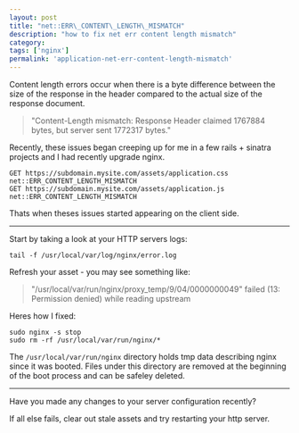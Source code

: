 ```yaml
---
layout: post
title: "net::ERR\_CONTENT\_LENGTH\_MISMATCH"
description: "how to fix net err content length mismatch"
category:
tags: ['nginx']
permalink: 'application-net-err-content-length-mismatch'
---
```


Content length errors occur when there is a byte difference between the size of the response in the header compared to the actual size of the response document.

> "Content-Length mismatch: Response Header claimed 1767884 bytes, but server sent 1772317 bytes."

Recently, these issues began creeping up for me in a few rails + sinatra projects and I had recently upgrade nginx.

    GET https://subdomain.mysite.com/assets/application.css net::ERR_CONTENT_LENGTH_MISMATCH
    GET https://subdomain.mysite.com/assets/application.js net::ERR_CONTENT_LENGTH_MISMATCH

Thats when theses issues started appearing on the client side.

---------------------------------------

Start by taking a look at your HTTP servers logs:

    tail -f /usr/local/var/log/nginx/error.log

Refresh your asset - you may see something like:

> "/usr/local/var/run/nginx/proxy\_temp/9/04/0000000049" failed (13: Permission denied) while reading upstream

Heres how I fixed:

    sudo nginx -s stop
    sudo rm -rf /usr/local/var/run/nginx/*

The `/usr/local/var/run/nginx` directory holds tmp data describing nginx since it was booted. Files under this directory are removed at the beginning of the boot process and can be safeley deleted.

---------------------------------------

Have you made any changes to your server configuration recently?

If all else fails, clear out stale assets and try restarting your http server.
